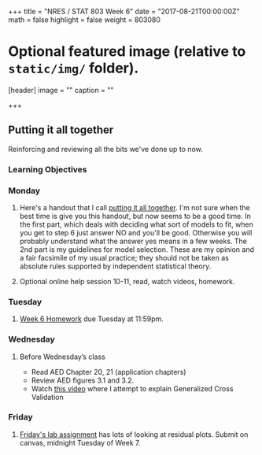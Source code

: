 +++
title = "NRES / STAT 803 Week 6"
date = "2017-08-21T00:00:00Z"
math = false
highlight = false
weight = 803080

# Optional featured image (relative to `static/img/` folder).
[header]
image = ""
caption = ""

+++

## Putting it all together

Reinforcing and reviewing all the bits we've done up to now.

### Learning Objectives



### Monday

1. Here's a handout that I call [putting it all together](tyre-Putting_it_all_together-2012-9-26.pdf). I'm not sure when the best time is give you this handout, but now seems to be a good time. In the first part, which deals with deciding what sort of models to fit, when you get to step 6 just answer NO and you'll be good. Otherwise you will probably understand what the answer yes means in a few weeks. The 2nd part is my guidelines for model selection. These are my opinion and a fair facsimile of my usual practice; they should not be taken as absolute rules supported by independent statistical theory. 

2. Optional online help session 10-11, read, watch videos, homework.

### Tuesday

1. [Week 6 Homework](../week_6/homework_6/) due Tuesday at 11:59pm. 

### Wednesday

1. Before Wednesday’s class

    * Read AED Chapter 20, 21 (application chapters)
    * Review AED figures 3.1 and 3.2.
    * Watch [this video](https://youtu.be/DTgVfNnItnc) where I attempt to explain Generalized Cross Validation

### Friday

1. [Friday's lab assignment](lab_8/) has lots of looking at residual plots. Submit on canvas, midnight Tuesday of Week 7.

